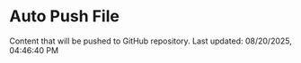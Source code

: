 # Auto Push File

Content that will be pushed to GitHub repository.
Last updated: 08/20/2025, 04:46:40 PM